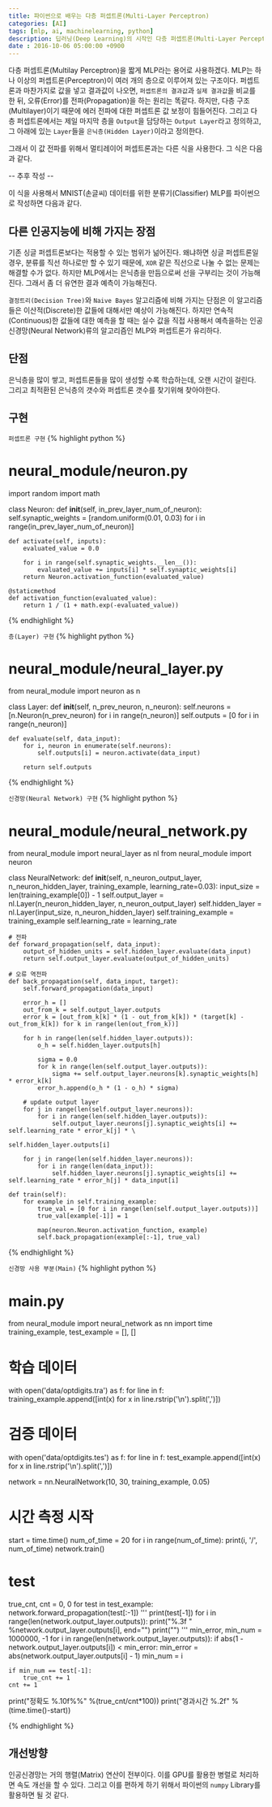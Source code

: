 ```yaml
---
title: 파이썬으로 배우는 다층 퍼셉트론(Multi-Layer Perceptron)
categories: [AI]
tags: [mlp, ai, machinelearning, python]
description: 딥러닝(Deep Learning)의 시작인 다층 퍼셉트론(Multi-Layer Perceptron)의 개념 및 파이썬(Python)을 활용한 구현과 MNIST 데이터 분류(Classification)
date : 2016-10-06 05:00:00 +0900
---
```


다층 퍼셉트론(Multilay Perceptron)을 짧게 MLP라는 용어로 사용하겠다. MLP는 하나 이상의 퍼셉트론(Perceptron)이 여러 개의 층으로 이루어져 있는 구조이다. 퍼셉트론과 마찬가지로 값을 넣고 결과값이 나오면, `퍼셉트론의 결과값`과 `실제 결과값`을 비교를 한 뒤, 오류(Error)를 전파(Propagation)을 하는 원리는 똑같다. 하지만, 다층 구조(Multilayer)이기 때문에 에러 전파에 대한 퍼셉트론 값 보정이 힘들어진다. 그리고 다층 퍼셉트론에서는 제일 마지막 층을 `Output`을 담당하는 `Output Layer`라고 정의하고, 그 아래에 있는 `Layer`들을 `은닉층(Hidden Layer)`이라고 정의한다.

그래서 이 값 전파를 위해서 멀티레이어 퍼셉트론과는 다른 식을 사용한다. 그 식은 다음과 같다.

-- 추후 작성 --

이 식을 사용해서 MNIST(손글씨) 데이터를 위한 분류기(Classifier) MLP를 파이썬으로 작성하면 다음과 같다.

## 다른 인공지능에 비해 가지는 장점

기존 싱글 퍼셉트론보다는 적용할 수 있는 범위가 넒어진다. 왜냐하면 싱글 퍼셉트론일 경우, 분류를 직선 하나로만 할 수 있기 때문에, `XOR` 같은 직선으로 나눌 수 없는 문제는 해결할 수가 없다. 하지만 MLP에서는 은닉층을 만듬으로써 선을 구부리는 것이 가능해진다. 그래서 좀 더 유연한 결과 예측이 가능해진다.

`결정트리(Decision Tree)`와 `Naive Bayes` 알고리즘에 비해 가지는 단점은 이 알고리즘들은 이산적(Discrete)한 값들에 대해서만 예상이 가능해진다. 하지만 연속적(Continuous)한 값들에 대한 예측을 할 때는 실수 값을 직접 사용해서 예측을하는 인공신경망(Neural Network)류의 알고리즘인 MLP와 퍼셉트론가 유리하다.

## 단점

은닉층을 많이 쌓고, 퍼셉트론들을 많이 생성할 수록 학습하는데, 오랜 시간이 걸린다. 그리고 최적환된 은닉층의 갯수와 퍼셉트론 갯수를 찾기위해 찾아야한다.

## 구현

`퍼셉트론 구현`
{% highlight python %}
# neural_module/neuron.py

import random
import math


class Neuron:
    def __init__(self, in_prev_layer_num_of_neuron):
        self.synaptic_weights = [random.uniform(0.01, 0.03) for i in range(in_prev_layer_num_of_neuron)]

    def activate(self, inputs):
        evaluated_value = 0.0

        for i in range(self.synaptic_weights.__len__()):
            evaluated_value += inputs[i] * self.synaptic_weights[i]
        return Neuron.activation_function(evaluated_value)

    @staticmethod
    def activation_function(evaluated_value):
        return 1 / (1 + math.exp(-evaluated_value))
{% endhighlight %}

`층(Layer) 구현`
{% highlight python %}
# neural_module/neural_layer.py

from neural_module import neuron as n

class Layer:
    def __init__(self, n_prev_neuron, n_neuron):
        self.neurons = [n.Neuron(n_prev_neuron) for i in range(n_neuron)]
        self.outputs = [0 for i in range(n_neuron)]

    def evaluate(self, data_input):
        for i, neuron in enumerate(self.neurons):
            self.outputs[i] = neuron.activate(data_input)

        return self.outputs

{% endhighlight %}

`신경망(Neural Network) 구현`
{% highlight python %}
# neural_module/neural_network.py

from neural_module import neural_layer as nl
from neural_module import neuron

class NeuralNetwork:
    def __init__(self, n_neuron_output_layer, n_neuron_hidden_layer, training_example, learning_rate=0.03):
        input_size = len(training_example[0]) - 1
        self.output_layer = nl.Layer(n_neuron_hidden_layer, n_neuron_output_layer)
        self.hidden_layer = nl.Layer(input_size, n_neuron_hidden_layer)
        self.training_example = training_example
        self.learning_rate = learning_rate

    # 전파
    def forward_propagation(self, data_input):
        output_of_hidden_units = self.hidden_layer.evaluate(data_input)
        return self.output_layer.evaluate(output_of_hidden_units)

    # 오류 역전파
    def back_propagation(self, data_input, target):
        self.forward_propagation(data_input)

        error_h = []
        out_from_k = self.output_layer.outputs
        error_k = [out_from_k[k] * (1 - out_from_k[k]) * (target[k] - out_from_k[k]) for k in range(len(out_from_k))]

        for h in range(len(self.hidden_layer.outputs)):
            o_h = self.hidden_layer.outputs[h]

            sigma = 0.0
            for k in range(len(self.output_layer.outputs)):
                sigma += self.output_layer.neurons[k].synaptic_weights[h] * error_k[k]
            error_h.append(o_h * (1 - o_h) * sigma)

        # update output layer
        for j in range(len(self.output_layer.neurons)):
            for i in range(len(self.hidden_layer.outputs)):
                self.output_layer.neurons[j].synaptic_weights[i] += self.learning_rate * error_k[j] * \
                                                                    self.hidden_layer.outputs[i]

        for j in range(len(self.hidden_layer.neurons)):
            for i in range(len(data_input)):
                self.hidden_layer.neurons[j].synaptic_weights[i] += self.learning_rate * error_h[j] * data_input[i]

    def train(self):
        for example in self.training_example:
            true_val = [0 for i in range(len(self.output_layer.outputs))]
            true_val[example[-1]] = 1

            map(neuron.Neuron.activation_function, example)
            self.back_propagation(example[:-1], true_val)

{% endhighlight %}

`신경망 사용 부분(Main)`
{% highlight python %}
# main.py

from neural_module import neural_network as nn
import time
training_example, test_example = [], []

# 학습 데이터
with open('data/optdigits.tra') as f:
    for line in f:
        training_example.append([int(x) for x in line.rstrip('\n').split(',')])

# 검증 데이터
with open('data/optdigits.tes') as f:
    for line in f:
        test_example.append([int(x) for x in line.rstrip('\n').split(',')])

network = nn.NeuralNetwork(10, 30, training_example, 0.05)

# 시간 측정 시작
start = time.time()
num_of_time = 20
for i in range(num_of_time):
    print(i, '/', num_of_time)
    network.train()

# test
true_cnt, cnt = 0, 0
for test in test_example:
    network.forward_propagation(test[:-1])
    '''
    print(test[-1])
    for i in range(len(network.output_layer.outputs)):
        print("%.3f " %network.output_layer.outputs[i], end="")
    print("")
    '''
    min_error, min_num = 1000000, -1
    for i in range(len(network.output_layer.outputs)):
        if abs(1 - network.output_layer.outputs[i]) < min_error:
            min_error = abs(network.output_layer.outputs[i] - 1)
            min_num = i

    if min_num == test[-1]:
        true_cnt += 1
    cnt += 1

print("정확도 %.10f%%" %(true_cnt/cnt*100))
print("경과시간 %.2f" %(time.time()-start))

{% endhighlight %}

## 개선방향

인공신경망는 거의 행렬(Matrix) 연산이 전부이다. 이를 GPU를 활용한 병렬로 처리하면 속도 개선을 할 수 있다. 그리고 이를 편하게 하기 위해서 파이썬의 `numpy` Library를 활용하면 될 것 같다.
